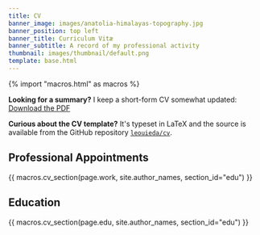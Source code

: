 ```yaml
---
title: CV
banner_image: images/anatolia-himalayas-topography.jpg
banner_position: top left
banner_title: Curriculum Vitæ
banner_subtitle: A record of my professional activity
thumbnail: images/thumbnail/default.png
template: base.html
---
```


{% import "macros.html" as macros %}

<div class="callout callout-note mt-3">

**Looking for a summary?** I keep a short-form CV somewhat updated:
<a class="nowrap" href="https://www.leouieda.com/cv/leonardo_uieda_cv_summary.pdf" target="_blank" type="application/pdf" rel="external noopener noreferrer">
<i class="fa fa-download" aria-hidden="true"></i>
Download the PDF
</a>

**Curious about the CV template?** It's typeset in LaTeX and the source is
available from the GitHub repository
<a class="nowrap" href="https://github.com/leouieda/cv"><i class="mx-1 fab fa-github" aria-hidden="true"></i><code>leouieda/cv</code></a>.

</div>

## Professional Appointments

{{ macros.cv_section(page.work, site.author_names, section_id="edu") }}

## Education

{{ macros.cv_section(page.edu, site.author_names, section_id="edu") }}
